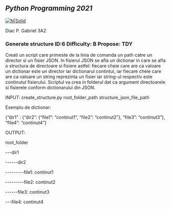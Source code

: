 ## _Python Programming 2021_
[![N|Solid](https://plati-taxe.uaic.ro/img/logo-retina1.png)](https://www.info.uaic.ro/)

Diac P. Gabriel
3A2

### Generate structure ID:6 Difficulty: B Propose: TDY

Creati un script care primeste de la linia de comanda un path catre un director si un fisier
JSON. In fisierul JSON se afla un dictionar in care se afla o structura de directoare si fisiere
astfel: fiecare cheie care are ca valoare un dictionar este un director iar dictionarul contintul,
iar fiecare cheie care are ca valoare un string reprezinta un fisier iar string-ul respectiv este
continutul fisierului. Scriptul va crea in folderul dat ca argument directoarele si fisierele
conform dictionarului din JSON.

INPUT: create_structure.py root_folder_path structure_json_file_path

Exemplu de dictionar:

{“dir1” : {“dir2”: {“file1”: “continut1”, “file2”: “continut2”}, “file3”: “continut3”}, “file4”: “continut4”}

OUTPUT:

root_folder

---dir1

------dir2

---------file1: continut1

---------file2: continut2

------file3: continut3

---file4: continut4
